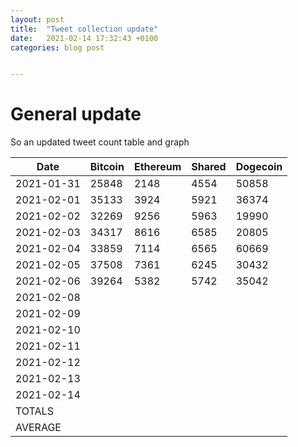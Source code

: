 ```yaml
---
layout: post
title:  "Tweet collection update"
date:   2021-02-14 17:32:43 +0100
categories: blog post


---
```


# General update



So an updated tweet count table and graph

| Date       | Bitcoin | Ethereum | Shared | Dogecoin |
| ---------- | ------- | -------- | ------ | -------- |
| 2021-01-31 | 25848   | 2148     | 4554   | 50858    |
| 2021-02-01 | 35133   | 3924     | 5921   | 36374    |
| 2021-02-02 | 32269   | 9256     | 5963   | 19990    |
| 2021-02-03 | 34317   | 8616     | 6585   | 20805    |
| 2021-02-04 | 33859   | 7114     | 6565   | 60669    |
| 2021-02-05 | 37508   | 7361     | 6245   | 30432    |
| 2021-02-06 | 39264   | 5382     | 5742   | 35042    |
| 2021-02-08 |         |          |        |          |
| 2021-02-09 |         |          |        |          |
| 2021-02-10 |         |          |        |          |
| 2021-02-11 |         |          |        |          |
| 2021-02-12 |         |          |        |          |
| 2021-02-13 |         |          |        |          |
| 2021-02-14 |         |          |        |          |
| TOTALS     |         |          |        |          |
| AVERAGE    |         |          |        |          |
